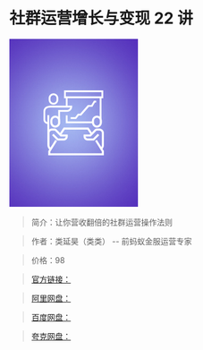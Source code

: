 # 社群运营增长与变现 22 讲

![img](../../assets/CioPOWGM4YWAKs0MAABnWomZKgQ897.jpg)

> 简介：让你营收翻倍的社群运营操作法则

> 作者：类延昊（类类） -- 前蚂蚁金服运营专家

> 价格：98

> [官方链接：]()

> [阿里网盘：]()

> [百度网盘：]()

> [夸克网盘：]()
